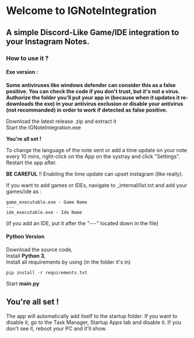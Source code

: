 # Welcome to IGNoteIntegration
## A simple Discord-Like Game/IDE integration to your Instagram Notes.

### How to use it ?
#### Exe version :

**Some antiviruses like windows defender can consider this as a false positive. You can check the code if you don't 
trust, but it's not a virus. Authorize the folder you'll put your app in (because when it updates it re-downloads the exe) in 
your antivirus exclusion or disable your antivirus (not recommanded) in order to work if detected as false positive.**  
  
Download the latest release .zip and extract it  
Start the IGNoteIntegration.exe  
  
**You're all set !**  
  
To change the language of the note sent or add a time update on your note every 10 mins, right-click on the App on the systray and click "Settings". Restart the app after.  
  
**BE CAREFUL** !! Enabling the time update can upset instagram (like really).    
  
If you want to add games or IDEs, navigate to _internal/list.txt and add your games/ide as :
```
game_executable.exe - Game Name
---
ide_executable.exe - Ide Name
```
(if you add an IDE, put it after the "---" located down in the file)
  

  
#### Python Version  
 
Download the source code,  
Install **Python 3**,  
Install all requirements by using (in the folder it's in)
```
pip install -r requirements.txt
```  
Start **main.py**
  
## You're all set !  
The app will automatically add itself to the startup folder. If you want to disable it, go to the Task Manager, Startup 
Apps tab and disable it. If you don't see it, reboot your PC and it'll show.
